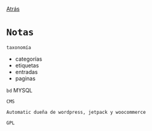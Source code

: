 [Atrás](./root.md)

# `Notas`

`taxonomía`

- categorías
- etiquetas
- entradas
- paginas

`bd` MYSQL

`CMS`

`Automatic dueña de wordpress, jetpack y woocommerce`

`GPL`
